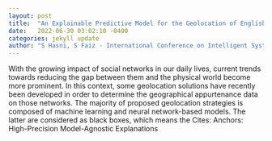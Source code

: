 ```yaml
---
layout: post
title:  "An Explainable Predictive Model for the Geolocation of English Tweets"
date:   2022-06-30 03:02:10 -0400
categories: jekyll update
author: "S Hasni, S Faiz - International Conference on Intelligent Systems and , 2022"
---
```

With the growing impact of social networks in our daily lives, current trends towards reducing the gap between them and the physical world become more prominent. In this context, some geolocation solutions have recently been developed in order to determine the geographical appurtenance data on those networks. The majority of proposed geolocation strategies is composed of machine learning and neural network-based models. The latter are considered as black boxes, which means the  Cites: Anchors: High-Precision Model-Agnostic Explanations